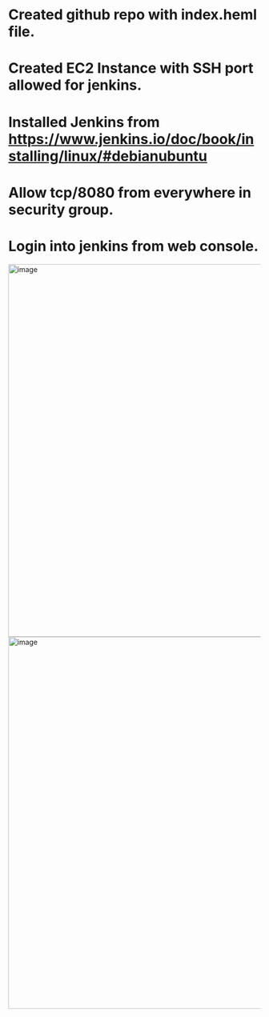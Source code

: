 # Created github repo with index.heml file.
# Created EC2 Instance with SSH port allowed for jenkins.
# Installed Jenkins from https://www.jenkins.io/doc/book/installing/linux/#debianubuntu 
# Allow tcp/8080 from everywhere in security group.
# Login into jenkins from web console.
  <img width="745" alt="image" src="https://github.com/rajsuman/staticwebsite/assets/23517697/9a7a9093-7963-44b2-b94f-59390a0d550f">
  <img width="744" alt="image" src="https://github.com/rajsuman/staticwebsite/assets/23517697/31a4a201-87f0-41a0-8b0a-7be6d9e146c6">

